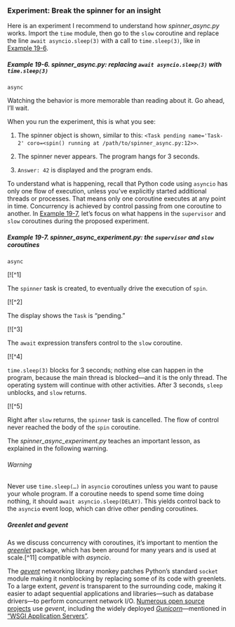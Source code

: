 ### Experiment: Break the spinner for an insight

Here is an experiment I recommend to understand how _spinner_async.py_ works. Import the `time` module, then go to the `slow` coroutine and replace the line `await asyncio.sleep(3)` with a call to `time.sleep(3)`, like in [Example 19-6](#spinner_async_time_sleep_ex).

##### Example 19-6. spinner_async.py: replacing `await asyncio.sleep(3)` with `time.sleep(3)`

```
async
```

Watching the behavior is more memorable than reading about it. Go ahead, I’ll wait.

When you run the experiment, this is what you see:

1. The spinner object is shown, similar to this: `<Task pending name='Task-2' coro=<spin() running at /path/to/spinner_async.py:12>>`.
    
2. The spinner never appears. The program hangs for 3 seconds.
    
3. `Answer: 42` is displayed and the program ends.
    

To understand what is happening, recall that Python code using `asyncio` has only one flow of execution, unless you’ve explicitly started additional threads or processes. That means only one coroutine executes at any point in time. Concurrency is achieved by control passing from one coroutine to another. In [Example 19-7](#spinner_async_experiment_ex), let’s focus on what happens in the `supervisor` and `slow` coroutines during the proposed experiment.

##### Example 19-7. spinner_async_experiment.py: the `supervisor` and `slow` coroutines

```
async
```

[![^1]

The `spinner` task is created, to eventually drive the execution of `spin`.

[![^2]

The display shows the `Task` is “pending.”

[![^3]

The `await` expression transfers control to the `slow` coroutine.

[![^4]

`time.sleep(3)` blocks for 3 seconds; nothing else can happen in the program, because the main thread is blocked—and it is the only thread. The operating system will continue with other activities. After 3 seconds, `sleep` unblocks, and `slow` returns.

[![^5]

Right after `slow` returns, the `spinner` task is cancelled. The flow of control never reached the body of the `spin` coroutine.

The _spinner_async_experiment.py_ teaches an important lesson, as explained in the following warning.

###### Warning

Never use `time.sleep(…)` in `asyncio` coroutines unless you want to pause your whole program. If a coroutine needs to spend some time doing nothing, it should `await asyncio.sleep(DELAY)`. This yields control back to the `asyncio` event loop, which can drive other pending coroutines.

##### Greenlet and gevent

As we discuss concurrency with coroutines, it’s important to mention the [_greenlet_](https://fpy.li/19-14) package, which has been around for many years and is used at scale.[^11] compatible with _asyncio_.

The [_gevent_](https://fpy.li/19-17) networking library monkey patches Python’s standard `socket` module making it nonblocking by replacing some of its code with greenlets. To a large extent, _gevent_ is transparent to the surrounding code, making it easier to adapt sequential applications and libraries—such as database drivers—to perform concurrent network I/O. [Numerous open source projects](https://fpy.li/19-18) use _gevent_, including the widely deployed [_Gunicorn_](https://fpy.li/gunicorn)—mentioned in [“WSGI Application Servers”](#wsgi_app_server_sec).